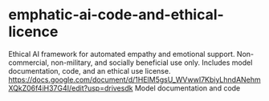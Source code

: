 # emphatic-ai-code-and-ethical-licence
Ethical AI framework for automated empathy and emotional support. Non-commercial, non-military, and socially beneficial use only. Includes model documentation, code, and an ethical use license.
https://docs.google.com/document/d/1HElM5gsU_WVwwI7KbiyLhndANehmXQkZ06f4iH37G4I/edit?usp=drivesdk
Model documentation and code
